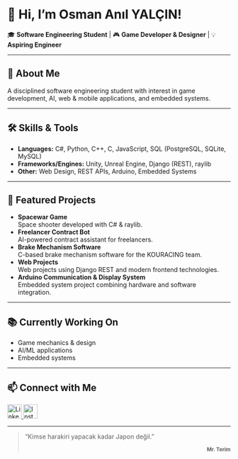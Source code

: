 # 👋 Hi, I’m Osman Anıl YALÇIN!

🎓 **Software Engineering Student** | 🎮 **Game Developer & Designer** | 💡 **Aspiring Engineer**

---

## 🚀 About Me

A disciplined software engineering student with interest in game development, AI, web & mobile applications, and embedded systems.

---

## 🛠️ Skills & Tools

- **Languages:** C#, Python, C++, C, JavaScript, SQL (PostgreSQL, SQLite, MySQL)
- **Frameworks/Engines:** Unity, Unreal Engine, Django (REST), raylib
- **Other:** Web Design, REST APIs, Arduino, Embedded Systems

---

## 🌟 Featured Projects

- **Spacewar Game**  
  Space shooter developed with C# & raylib.
- **Freelancer Contract Bot**  
  AI-powered contract assistant for freelancers.
- **Brake Mechanism Software**  
  C-based brake mechanism software for the KOURACING team.
- **Web Projects**  
  Web projects using Django REST and modern frontend technologies.
- **Arduino Communication & Display System**  
  Embedded system project combining hardware and software integration.

---

## 📚 Currently Working On

- Game mechanics & design
- AI/ML applications
- Embedded systems

---

## 📫 Connect with Me

<p>
  <a href="https://www.linkedin.com/in/osmanilylc18/" target="_blank">
    <img src="https://img.shields.io/badge/-LinkedIn-0A66C2?style=for-the-badge&logo=linkedin&logoColor=white" alt="LinkedIn" height="32"/>
  </a>
  <a href="https://www.instagram.com/ylcosm4n/" target="_blank">
    <img src="https://img.shields.io/badge/-Instagram-E4405F?style=for-the-badge&logo=instagram&logoColor=white" alt="Instagram" height="32"/>
  </a>
</p>

---

> “Kimse harakiri yapacak kadar Japon değil.”
>
> <div align="right"><sub><b>Mr. Terim</b></sub></div>

<!--
**OsmanYLCN/OsmanYLCN** is a ✨ _special_ ✨ repository because its `README.md` (this file) appears on your GitHub profile.

Here are some ideas to get you started:

- 🔭 I’m currently working on ...
- 🌱 I’m currently learning ...
- 👯 I’m looking to collaborate on ...
- 🤔 I’m looking for help with ...
- 💬 Ask me about ...
- 📫 How to reach me: ...
- 😄 Pronouns: ...
- ⚡ Fun fact: ...
-->
